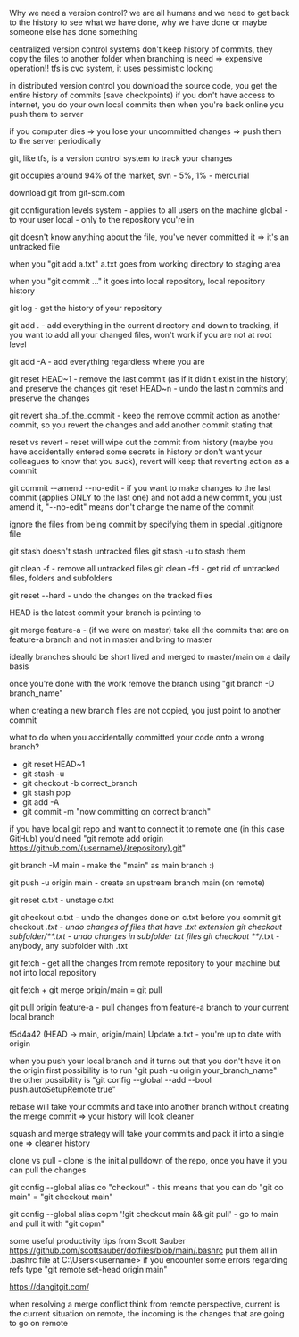 Why we need a version control?
we are all humans and we need to get back to the history to see what we have done, why we have done or maybe someone else has done something

centralized version control systems don't keep history of commits, they copy the files to another folder when branching is need => expensive operation!!
tfs is cvc system, it uses pessimistic locking

in distributed version control you download the source code, you get the entire history of commits (save checkpoints)
if you don't have access to internet, you do your own local commits then when you're back online you push them to server

if you computer dies => you lose your uncommitted changes => push them to the server periodically 

git, like tfs, is a version control system to track your changes

git occupies around 94% of the market, svn - 5%, 1% - mercurial

download git from git-scm.com

git configuration levels
system - applies to all users on the machine
global - to your user
local - only to the repository you're in

git doesn't know anything about the file, you've never committed it => it's an untracked file

when you "git add a.txt" a.txt goes from working directory to staging area

when you "git commit ..." it goes into local repository, local repository history

git log - get the history of your repository

git add . - add everything in the current directory and down to tracking, if you want to add all your changed files, won't work if you are not at root level

git add -A - add everything regardless where you are

git reset HEAD~1 - remove the last commit (as if it didn't exist in the history) and preserve the changes 
git reset HEAD~n - undo the last n commits and preserve the changes

git revert sha_of_the_commit - keep the remove commit action as another commit, so you revert the changes and add another commit stating that

reset vs revert - reset will wipe out the commit from history (maybe you have accidentally entered some secrets in history or don't want your colleagues to know that you suck), revert will keep that reverting action as a commit

git commit --amend --no-edit - if you want to make changes to the last commit (applies ONLY to the last one) and not add a new commit, you just amend it, "--no-edit" means don't change the name of the commit

ignore the files from being commit by specifying them in special .gitignore file

git stash doesn't stash untracked files
git stash -u to stash them

git clean -f - remove all untracked files
git clean -fd - get rid of untracked files, folders and subfolders

git reset --hard - undo the changes on the tracked files

HEAD is the latest commit your branch is pointing to

git merge feature-a - (if we were on master) take all the commits that are on feature-a branch and not in master and bring to master

ideally branches should be short lived and merged to master/main on a daily basis

once you're done with the work remove the branch using "git branch -D branch_name"

when creating a new branch files are not copied, you just point to another commit

what to do when you accidentally committed your code onto a wrong branch?
- git reset HEAD~1
- git stash -u
- git checkout -b correct_branch
- git stash pop
- git add -A
- git commit -m "now committing on correct branch"

if you have local git repo and want to connect it to remote one (in this case GitHub) you'd need "git remote add origin https://github.com/{username}/{repository}.git"

git branch -M main - make the "main" as main branch :)

git push -u origin main - create an upstream branch main (on remote)

git reset c.txt - unstage c.txt

git checkout c.txt - undo the changes done on c.txt before you commit
git checkout *.txt - undo changes of files that have .txt extension
git checkout subfolder/**.txt - undo changes in subfolder txt files
git checkout **/*.txt - anybody, any subfolder with .txt

git fetch - get all the changes from remote repository to your machine but not into local repository

git fetch + git merge origin/main = git pull

git pull origin feature-a - pull changes from feature-a branch to your current local branch

f5d4a42 (HEAD -> main, origin/main) Update a.txt - you're up to date with origin

when you push your local branch and it turns out that you don't have it on the origin first possibility is to run "git push -u origin your_branch_name"
the other possibility is "git config --global --add --bool push.autoSetupRemote true"

rebase will take your commits and take into another branch without creating the merge commit => your history will look cleaner

squash and merge strategy will take your commits and pack it into a single one => cleaner history

clone vs pull - clone is the initial pulldown of the repo, once you have it you can pull the changes

git config --global alias.co "checkout" - this means that you can do "git co main" = "git checkout main"

git config --global alias.copm '!git checkout main && git pull' - go to main and pull it with "git copm"

some useful productivity tips from Scott Sauber
https://github.com/scottsauber/dotfiles/blob/main/.bashrc
put them all in .bashrc file at C:\Users\<username>
if you encounter some errors regarding refs type "git remote set-head origin main"

https://dangitgit.com/

when resolving a merge conflict think from remote perspective, current is the current situation on remote, the incoming is the changes that are going to go on remote
